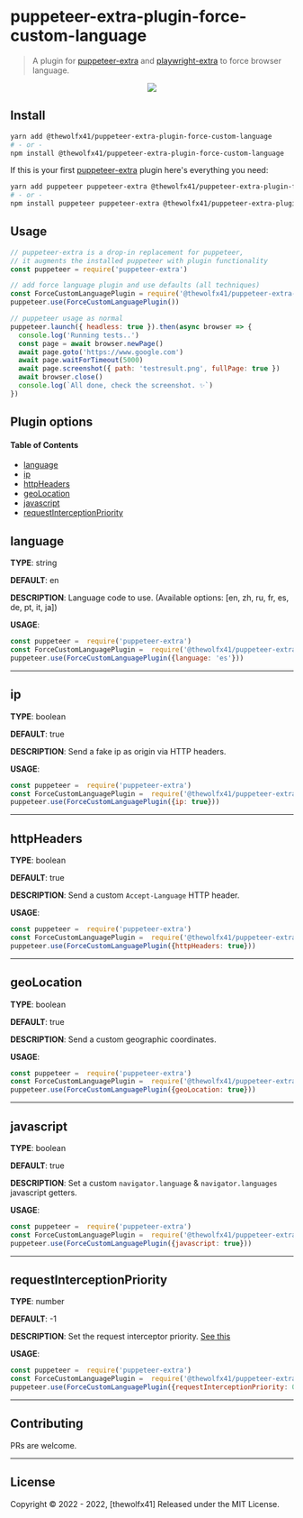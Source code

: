 # puppeteer-extra-plugin-force-custom-language

> A plugin for [puppeteer-extra](https://github.com/berstend/puppeteer-extra/tree/master/packages/puppeteer-extra) and [playwright-extra](https://github.com/berstend/puppeteer-extra/tree/master/packages/playwright-extra) to force browser language.

<p align="center"><img src="https://i.imgur.com/e1IeCjp.png" /></p>

## Install

```bash
yarn add @thewolfx41/puppeteer-extra-plugin-force-custom-language
# - or -
npm install @thewolfx41/puppeteer-extra-plugin-force-custom-language
```

If this is your first [puppeteer-extra](https://github.com/berstend/puppeteer-extra) plugin here's everything you need:

```bash
yarn add puppeteer puppeteer-extra @thewolfx41/puppeteer-extra-plugin-force-custom-language
# - or -
npm install puppeteer puppeteer-extra @thewolfx41/puppeteer-extra-plugin-force-custom-language
```

## Usage

```js
// puppeteer-extra is a drop-in replacement for puppeteer,
// it augments the installed puppeteer with plugin functionality
const puppeteer = require('puppeteer-extra')

// add force language plugin and use defaults (all techniques)
const ForceCustomLanguagePlugin = require('@thewolfx41/puppeteer-extra-plugin-force-custom-language')
puppeteer.use(ForceCustomLanguagePlugin())

// puppeteer usage as normal
puppeteer.launch({ headless: true }).then(async browser => {
  console.log('Running tests..')
  const page = await browser.newPage()
  await page.goto('https://www.google.com')
  await page.waitForTimeout(5000)
  await page.screenshot({ path: 'testresult.png', fullPage: true })
  await browser.close()
  console.log(`All done, check the screenshot. ✨`)
})
```

## Plugin options

#### Table of Contents

- [language](#language)
- [ip](#ip)
- [httpHeaders](#httpheaders)
- [geoLocation](#geolocation)
- [javascript](#javascript)
- [requestInterceptionPriority](#requestinterceptionpriority)

## language
**TYPE**: string

**DEFAULT**: en

**DESCRIPTION**: Language code to use.
(Available options: [en,  zh,  ru,  fr,  es,  de,  pt,  it,  ja])

**USAGE**:
```javascript
const puppeteer =  require('puppeteer-extra')
const ForceCustomLanguagePlugin =  require('@thewolfx41/puppeteer-extra-plugin-force-custom-language')
puppeteer.use(ForceCustomLanguagePlugin({language: 'es'})) 
```
---
## ip
**TYPE**: boolean

**DEFAULT**: true

**DESCRIPTION**: Send a fake ip as origin via HTTP headers.

**USAGE**:
```javascript
const puppeteer =  require('puppeteer-extra')
const ForceCustomLanguagePlugin =  require('@thewolfx41/puppeteer-extra-plugin-force-custom-language')
puppeteer.use(ForceCustomLanguagePlugin({ip: true})) 
```
---
## httpHeaders
**TYPE**: boolean

**DEFAULT**: true

**DESCRIPTION**: Send a custom `Accept-Language` HTTP header.

**USAGE**:
```javascript
const puppeteer =  require('puppeteer-extra')
const ForceCustomLanguagePlugin =  require('@thewolfx41/puppeteer-extra-plugin-force-custom-language')
puppeteer.use(ForceCustomLanguagePlugin({httpHeaders: true})) 
```
---
## geoLocation
**TYPE**: boolean

**DEFAULT**: true

**DESCRIPTION**: Send a custom geographic coordinates.

**USAGE**:
```javascript
const puppeteer =  require('puppeteer-extra')
const ForceCustomLanguagePlugin =  require('@thewolfx41/puppeteer-extra-plugin-force-custom-language')
puppeteer.use(ForceCustomLanguagePlugin({geoLocation: true})) 
```
---
## javascript
**TYPE**: boolean

**DEFAULT**: true

**DESCRIPTION**: Set a custom `navigator.language` & `navigator.languages` javascript getters.

**USAGE**:
```javascript
const puppeteer =  require('puppeteer-extra')
const ForceCustomLanguagePlugin =  require('@thewolfx41/puppeteer-extra-plugin-force-custom-language')
puppeteer.use(ForceCustomLanguagePlugin({javascript: true})) 
```
---
## requestInterceptionPriority
**TYPE**: number

**DEFAULT**: -1

**DESCRIPTION**: Set the request interceptor priority. [See this](https://pptr.dev/guides/request-interception)

**USAGE**:
```javascript
const puppeteer =  require('puppeteer-extra')
const ForceCustomLanguagePlugin =  require('@thewolfx41/puppeteer-extra-plugin-force-custom-language')
puppeteer.use(ForceCustomLanguagePlugin({requestInterceptionPriority: 0})) 
```

---
## Contributing

PRs are welcome.

---

## License

Copyright © 2022 - 2022, [thewolfx41] Released under the MIT License.
